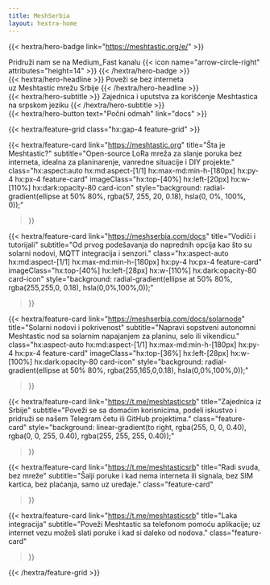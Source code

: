 ```yaml
---
title: MeshSerbia
layout: hextra-home
---
```

<meta charset="UTF-8">

<style>
:root{--accent:#06b6d4}

/* Headline entrance */
.hero-headline{opacity:1;transform:none;animation:none}
@keyframes fadeUp{from{opacity:0;transform:translateY(10px)}to{opacity:1;transform:translateY(0)}}

/* Button pop */
.hero-button{transform-origin:center;animation:pop .9s cubic-bezier(.2,.9,.3,1) both}
@keyframes pop{0%{transform:scale(.96)}60%{transform:scale(1.03)}100%{transform:scale(1)}}

/* Feature card hover lift + icon float */
.feature-card{transition:transform .28s ease,box-shadow .28s ease;will-change:transform}
.feature-card:hover{transform:translateY(-6px) scale(1.01);box-shadow:0 12px 30px rgba(2,6,23,.12)}
.feature-card .card-icon{transition:transform .45s cubic-bezier(.2,.9,.3,1)}
.feature-card:hover .card-icon{transform:translateY(-8px) rotate(-4deg)}

/* Staggered reveal for grid children */
.feature-grid > *{opacity:0;transform:translateY(8px);animation:cardIn .6s cubic-bezier(.2,.9,.3,1) forwards}
.feature-grid > *:nth-child(1){animation-delay:.06s}
.feature-grid > *:nth-child(2){animation-delay:.12s}
.feature-grid > *:nth-child(3){animation-delay:.18s}
.feature-grid > *:nth-child(4){animation-delay:.24s}
.feature-grid > *:nth-child(5){animation-delay:.30s}
.feature-grid > *:nth-child(6){animation-delay:.36s}
.feature-grid > *:nth-child(7){animation-delay:.42s}
@keyframes cardIn{to{opacity:1;transform:translateY(0)}}

/* Reduced motion preference */
@media (prefers-reduced-motion: reduce){
  .hero-badge .dot,.hero-headline,.hero-button,.feature-grid > *{animation:none;transition:none}
}
</style>

{{< hextra/hero-badge link="https://meshtastic.org/e/" >}}
  <div class="hx:w-2 hx:h-2 hx:rounded-full hx:bg-primary-400 dot"></div>
  <span>Pridruži nam se na Medium_Fast kanalu</span>
  {{< icon name="arrow-circle-right" attributes="height=14" >}}
{{< /hextra/hero-badge >}}


<div class="hx:mt-4 hx:mb-4">
{{< hextra/hero-headline >}}
  <span class="hero-headline">Poveži se bez interneta&nbsp;<br class="hx:sm:block hx:hidden" />uz Meshtastic mrežu Srbije</span>
{{< /hextra/hero-headline >}}
</div>

<div class="hx:mb-6">
{{< hextra/hero-subtitle >}}
  Zajednica i uputstva za korišćenje Meshtastica na srpskom jeziku
{{< /hextra/hero-subtitle >}}
</div>

<div class="hx:mb-4">
{{< hextra/hero-button text="Počni odmah" link="docs" >}}
</div>

{{< hextra/feature-grid class="hx:gap-4 feature-grid" >}}

{{< hextra/feature-card
    link="https://meshtastic.org"
    title="Šta je Meshtastic?"
    subtitle="Open-source LoRa mreža za slanje poruka bez interneta, idealna za planinarenje, vanredne situacije i DIY projekte."
    class="hx:aspect:auto hx:md:aspect-[1/1] hx:max-md:min-h-[180px] hx:py-4 hx:px-4 feature-card"
    imageClass="hx:top-[40%] hx:left-[20px] hx:w-[110%] hx:dark:opacity-80 card-icon"
    style="background: radial-gradient(ellipse at 50% 80%, rgba(57, 255, 20, 0.18), hsla(0, 0%, 100%, 0));"
>}}

{{< hextra/feature-card
    link="https://meshserbia.com/docs"
    title="Vodiči i tutorijali"
    subtitle="Od prvog podešavanja do naprednih opcija kao što su solarni nodovi, MQTT integracija i senzori."
    class="hx:aspect-auto hx:md:aspect-[1/1] hx:max-md:min-h-[180px] hx:py-4 hx:px-4 feature-card"
    imageClass="hx:top-[40%] hx:left-[28px] hx:w-[110%] hx:dark:opacity-80 card-icon"
    style="background: radial-gradient(ellipse at 50% 80%, rgba(255,255,0, 0.18), hsla(0,0%,100%,0));"
  >}}

{{< hextra/feature-card
    link="https://meshserbia.com/docs/solarnode"
    title="Solarni nodovi i pokrivenost"
    subtitle="Napravi sopstveni autonomni Meshtastic nod sa solarnim napajanjem za planinu, selo ili vikendicu."
    class="hx:aspect-auto hx:md:aspect-[1/1] hx:max-md:min-h-[180px] hx:py-4 hx:px-4 feature-card"
    imageClass="hx:top-[36%] hx:left-[28px] hx:w-[100%] hx:dark:opacity-80 card-icon"
    style="background: radial-gradient(ellipse at 50% 80%, rgba(255,165,0,0.18), hsla(0,0%,100%,0));"
  >}}

{{< hextra/feature-card
    link="https://t.me/meshtasticsrb"
    title="Zajednica iz Srbije"
    subtitle="Poveži se sa domaćim korisnicima, podeli iskustvo i pridruži se našem Telegram četu ili GitHub projektima."
    class="feature-card"
    style="background: linear-gradient(to right, rgba(255, 0, 0, 0.40), rgba(0, 0, 255, 0.40), rgba(255, 255, 255, 0.40));"
  >}}

{{< hextra/feature-card
    link="https://t.me/meshtasticsrb"
    title="Radi svuda, bez mreže"
    subtitle="Šalji poruke i kad nema interneta ili signala, bez SIM kartica, bez plaćanja, samo uz uređaje."
    class="feature-card"
  >}}

{{< hextra/feature-card
    link="https://t.me/meshtasticsrb"
    title="Laka integracija"
    subtitle="Poveži Meshtastic sa telefonom pomoću aplikacije; uz internet vezu možeš slati poruke i kad si daleko od nodova."
    class="feature-card"
  >}}

{{< /hextra/feature-grid >}}

